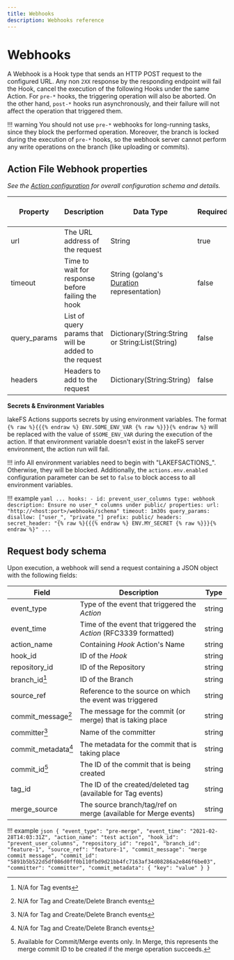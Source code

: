 ```yaml
---
title: Webhooks
description: Webhooks reference
---
```


# Webhooks

A Webhook is a Hook type that sends an HTTP POST request to the configured URL.
Any non `2XX` response by the responding endpoint will fail the Hook, cancel the execution of the following Hooks
under the same Action. For `pre-*` hooks, the triggering operation will also be aborted. On the other hand, `post-*`
hooks run asynchronously, and their failure will not affect the operation that triggered them.

!!! warning
    You should not use `pre-*` webhooks for long-running tasks, since they block the performed operation.
    Moreover, the branch is locked during the execution of `pre-*` hooks, so the webhook server cannot perform any write operations on the branch (like uploading or commits).

## Action File Webhook properties

_See the [Action configuration](./index.md#action-files) for overall configuration schema and details._

| Property     | Description                                            | Data Type                                                                                 | Required | Default Value | Env Vars Support |
|--------------|--------------------------------------------------------|-------------------------------------------------------------------------------------------|----------|---------------|------------------|
| url          | The URL address of the request                         | String                                                                                    | true     |               | no               |
| timeout      | Time to wait for response before failing the hook      | String (golang's [Duration](https://golang.org/pkg/time/#Duration.String) representation) | false    | 1 minute      | no               |
| query_params | List of query params that will be added to the request | Dictionary(String:String or String:List(String)                                           | false    |               | yes              |
| headers      | Headers to add to the request                          | Dictionary(String:String)                                                                 | false    |               | yes              |

**Secrets & Environment Variables**

lakeFS Actions supports secrets by using environment variables.
The format `{% raw %}{{{% endraw %} ENV.SOME_ENV_VAR {% raw %}}}{% endraw %}` will be replaced with the value of `$SOME_ENV_VAR`
during the execution of the action. If that environment variable doesn't exist in the lakeFS server environment, the action run will fail.

!!! info
    All environment variables need to begin with "LAKEFSACTIONS_". Otherwise, they will be blocked.
    Additionally, the `actions.env.enabled` configuration parameter can be set to `false` to block access to all environment variables.

!!! example
    ```yaml
    ...
    hooks:
    - id: prevent_user_columns
        type: webhook
        description: Ensure no user_* columns under public/
        properties:
        url: "http://<host:port>/webhooks/schema"
        timeout: 1m30s
        query_params:
            disallow: ["user_", "private_"]
            prefix: public/
        headers:
            secret_header: "{% raw %}{{{% endraw %} ENV.MY_SECRET {% raw %}}}{% endraw %}"
    ...
    ```

## Request body schema

Upon execution, a webhook will send a request containing a JSON object with the following fields:

| Field               | Description                                                                | Type   |
|---------------------|----------------------------------------------------------------------------|--------|
| event_type          | Type of the event that triggered the _Action_                              | string |
| event_time          | Time of the event that triggered the _Action_ (RFC3339 formatted)          | string |
| action_name         | Containing _Hook_ Action's Name                                            | string |
| hook_id             | ID of the _Hook_                                                           | string |
| repository_id       | ID of the Repository                                                       | string |
| branch_id[^1]       | ID of the Branch                                                           | string |
| source_ref          | Reference to the source on which the event was triggered                   | string |
| commit_message[^2]  | The message for the commit (or merge) that is taking place                 | string |
| committer[^2]       | Name of the committer                                                      | string |
| commit_metadata[^2] | The metadata for the commit that is taking place                           | string |
| commit_id[^3]       | The ID of the commit that is being created                                 | string |
| tag_id              | The ID of the created/deleted tag (available for Tag events)               | string |
| merge_source        | The source branch/tag/ref on merge (available for Merge events)            | string |

[^1]: N/A for Tag events
[^2]: N/A for Tag and Create/Delete Branch events  
[^3]: Available for Commit/Merge events only. In Merge, this represents the merge commit ID to be created if the merge operation succeeds.

!!! example
    ```json
    {
        "event_type": "pre-merge",
        "event_time": "2021-02-28T14:03:31Z",
        "action_name": "test action",
        "hook_id": "prevent_user_columns",
        "repository_id": "repo1",
        "branch_id": "feature-1",
        "source_ref": "feature-1",
        "commit_message": "merge commit message",
        "commit_id": "5891b5b522d5df086d0ff0b110fbd9d21bb4fc7163af34d08286a2e846f6be03",
        "committer": "committer",
        "commit_metadata": {
            "key": "value"
        }
    }
    ```
